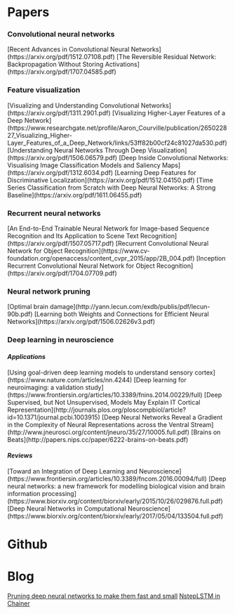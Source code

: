 # Papers
<h3>Convolutional neural networks</h3>
[Recent Advances in Convolutional Neural Networks](https://arxiv.org/pdf/1512.07108.pdf)
[The Reversible Residual Network: Backpropagation Without Storing Activations](https://arxiv.org/pdf/1707.04585.pdf)

<h3>Feature visualization</h3>
[Visualizing and Understanding Convolutional Networks](https://arxiv.org/pdf/1311.2901.pdf)
[Visualizing Higher-Layer Features of a Deep Network](https://www.researchgate.net/profile/Aaron_Courville/publication/265022827_Visualizing_Higher-Layer_Features_of_a_Deep_Network/links/53ff82b00cf24c81027da530.pdf)
[Understanding Neural Networks Through Deep Visualization](https://arxiv.org/pdf/1506.06579.pdf)
[Deep Inside Convolutional Networks: Visualising Image Classification Models and Saliency Maps](https://arxiv.org/pdf/1312.6034.pdf)
[Learning Deep Features for Discriminative Localization](https://arxiv.org/pdf/1512.04150.pdf)
[Time Series Classification from Scratch with Deep Neural Networks: A Strong Baseline](https://arxiv.org/pdf/1611.06455.pdf)

<h3>Recurrent neural networks</h3>
[An End-to-End Trainable Neural Network for Image-based Sequence Recognition and Its Application to Scene Text Recognition](https://arxiv.org/pdf/1507.05717.pdf)
[Recurrent Convolutional Neural Network for Object Recognition](https://www.cv-foundation.org/openaccess/content_cvpr_2015/app/2B_004.pdf)
[Inception Recurrent Convolutional Neural Network for Object Recognition](https://arxiv.org/pdf/1704.07709.pdf)

<h3>Neural network pruning</h3>
[Optimal brain damage](http://yann.lecun.com/exdb/publis/pdf/lecun-90b.pdf)
[Learning both Weights and Connections for Efficient Neural Networks](https://arxiv.org/pdf/1506.02626v3.pdf)

<h3>Deep learning in neuroscience</h3>
<h4><i>Applications</i></h4>
[Using goal-driven deep learning models to understand sensory cortex](https://www.nature.com/articles/nn.4244)
[Deep learning for neuroimaging: a validation study](https://www.frontiersin.org/articles/10.3389/fnins.2014.00229/full)
[Deep Supervised, but Not Unsupervised, Models May Explain IT Cortical Representation](http://journals.plos.org/ploscompbiol/article?id=10.1371/journal.pcbi.1003915)
[Deep Neural Networks Reveal a Gradient in the Complexity of Neural Representations across the Ventral Stream](http://www.jneurosci.org/content/jneuro/35/27/10005.full.pdf)
[Brains on Beats](http://papers.nips.cc/paper/6222-brains-on-beats.pdf)

<h4><i>Reviews</i></h4>
[Toward an Integration of Deep Learning and Neuroscience](https://www.frontiersin.org/articles/10.3389/fncom.2016.00094/full)
[Deep neural networks: a new framework for modelling biological vision and brain information processing](https://www.biorxiv.org/content/biorxiv/early/2015/10/26/029876.full.pdf)
[Deep Neural Networks in Computational Neuroscience](https://www.biorxiv.org/content/biorxiv/early/2017/05/04/133504.full.pdf)

# Github


# Blog
[Pruning deep neural networks to make them fast and small](https://jacobgil.github.io/deeplearning/pruning-deep-learning)
[NstepLSTM in Chainer](https://qiita.com/aonotas/items/8e38693fb517e4e90535)
